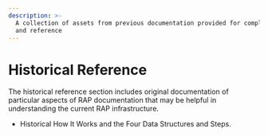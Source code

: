 ```yaml
---
description: >-
  A collection of assets from previous documentation provided for completeness
  and reference
---
```


# Historical Reference

The historical reference section includes original documentation of particular aspects of RAP documentation that may be helpful in understanding the current RAP infrastructure.

* Historical How It Works and the Four Data Structures and Steps.

